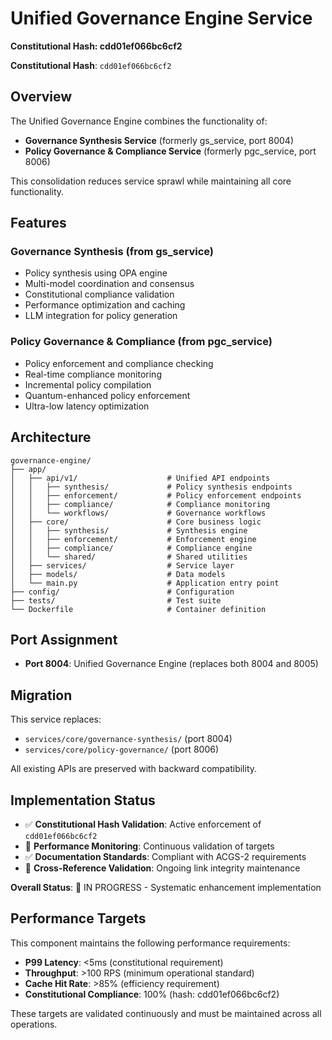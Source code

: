 # Unified Governance Engine Service
**Constitutional Hash: cdd01ef066bc6cf2**


**Constitutional Hash**: `cdd01ef066bc6cf2`

## Overview

The Unified Governance Engine combines the functionality of:
- **Governance Synthesis Service** (formerly gs_service, port 8004)
- **Policy Governance & Compliance Service** (formerly pgc_service, port 8006)

This consolidation reduces service sprawl while maintaining all core functionality.

## Features

### Governance Synthesis (from gs_service)
- Policy synthesis using OPA engine
- Multi-model coordination and consensus
- Constitutional compliance validation
- Performance optimization and caching
- LLM integration for policy generation

### Policy Governance & Compliance (from pgc_service)
- Policy enforcement and compliance checking
- Real-time compliance monitoring
- Incremental policy compilation
- Quantum-enhanced policy enforcement
- Ultra-low latency optimization

## Architecture

```
governance-engine/
├── app/
│   ├── api/v1/                    # Unified API endpoints
│   │   ├── synthesis/             # Policy synthesis endpoints
│   │   ├── enforcement/           # Policy enforcement endpoints
│   │   ├── compliance/            # Compliance monitoring
│   │   └── workflows/             # Governance workflows
│   ├── core/                      # Core business logic
│   │   ├── synthesis/             # Synthesis engine
│   │   ├── enforcement/           # Enforcement engine
│   │   ├── compliance/            # Compliance engine
│   │   └── shared/                # Shared utilities
│   ├── services/                  # Service layer
│   ├── models/                    # Data models
│   └── main.py                    # Application entry point
├── config/                        # Configuration
├── tests/                         # Test suite
└── Dockerfile                     # Container definition
```

## Port Assignment

- **Port 8004**: Unified Governance Engine (replaces both 8004 and 8005)

## Migration

This service replaces:
- `services/core/governance-synthesis/` (port 8004)
- `services/core/policy-governance/` (port 8006)

All existing APIs are preserved with backward compatibility.

## Implementation Status

- ✅ **Constitutional Hash Validation**: Active enforcement of `cdd01ef066bc6cf2`
- 🔄 **Performance Monitoring**: Continuous validation of targets
- ✅ **Documentation Standards**: Compliant with ACGS-2 requirements
- 🔄 **Cross-Reference Validation**: Ongoing link integrity maintenance

**Overall Status**: 🔄 IN PROGRESS - Systematic enhancement implementation

## Performance Targets

This component maintains the following performance requirements:

- **P99 Latency**: <5ms (constitutional requirement)
- **Throughput**: >100 RPS (minimum operational standard)
- **Cache Hit Rate**: >85% (efficiency requirement)
- **Constitutional Compliance**: 100% (hash: cdd01ef066bc6cf2)

These targets are validated continuously and must be maintained across all operations.
